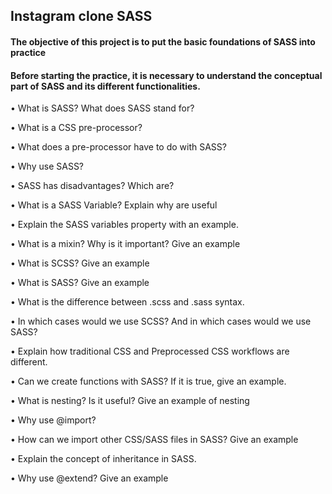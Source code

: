 ## Instagram clone SASS
#### The objective of this project is to put the basic foundations of SASS into practice

#### Before starting the practice, it is necessary to understand the conceptual part of SASS and its different functionalities.

• What is SASS? What does SASS stand for?

• What is a CSS pre-processor?

• What does a pre-processor have to do with SASS?

• Why use SASS?

• SASS has disadvantages? Which are?

• What is a SASS Variable? Explain why are useful

• Explain the SASS variables property with an example.

• What is a mixin? Why is it important? Give an example

• What is SCSS? Give an example

• What is SASS? Give an example

• What is the difference between .scss and .sass syntax.

• In which cases would we use SCSS? And in which cases would we use SASS?

• Explain how traditional CSS and Preprocessed CSS workflows are different.

• Can we create functions with SASS? If it is true, give an example.

• What is nesting? Is it useful? Give an example of nesting

• Why use @import?

• How can we import other CSS/SASS files in SASS? Give an example

• Explain the concept of inheritance in SASS.
    
• Why use @extend? Give an example